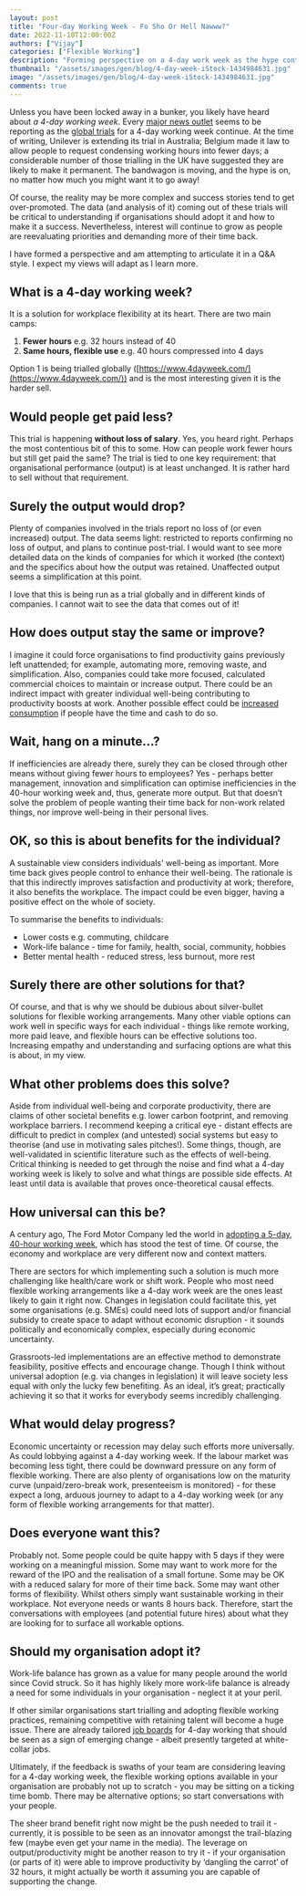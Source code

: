 ```yaml
---
layout: post
title: "Four-day Working Week - Fo Sho Or Hell Nawww?"
date: 2022-11-10T12:00:00Z
authors: ["Vijay"]
categories: ["Flexible Working"]
description: "Forming perspective on a 4-day work week as the hype continues to grow"
thumbnail: "/assets/images/gen/blog/4-day-week-iStock-1434984631.jpg"
image: "/assets/images/gen/blog/4-day-week-iStock-1434984631.jpg"
comments: true
---
```


Unless you have been locked away in a bunker, you likely have heard about *a 4-day working week*. Every [major news outlet](https://www.google.com/search?q=4+day+work+week&tbm=nws&source=univ&tbo=u&sa=X&ved=2ahUKEwjF-uawjKH7AhXLQkEAHXsDAc8Qt8YBegQIChAG&biw=1440&bih=764&dpr=2) seems to be reporting as the [global trials](https://www.4dayweek.com/ukpilot) for a 4-day working week continue. At the time of writing, Unilever is extending its trial in Australia; Belgium made it law to allow people to request condensing working hours into fewer days; a considerable number of those trialling in the UK have suggested they are likely to make it permanent. The bandwagon is moving, and the hype is on, no matter how much you might want it to go away!

Of course, the reality may be more complex and success stories tend to get over-promoted. The data (and analysis of it) coming out of these trials will be critical to understanding if organisations should adopt it and how to make it a success. Nevertheless, interest will continue to grow as people are reevaluating priorities and demanding more of their time back.

I have formed a perspective and am attempting to articulate it in a Q&A style. I expect my views will adapt as I learn more.

## What is a 4-day working week?

It is a solution for workplace flexibility at its heart. There are two main camps:

1. **Fewer** **hours** e.g. 32 hours instead of 40
2. **Same hours, flexible use** e.g. 40 hours compressed into 4 days

Option 1 is being trialled globally ([https://www.4dayweek.com/](https://www.4dayweek.com/)) and is the most interesting given it is the harder sell.

## Would people get paid less?

This trial is happening **without loss of salary**. Yes, you heard right. Perhaps the most contentious bit of this to some. How can people work fewer hours but still get paid the same? The trial is tied to one key requirement: that organisational performance (output) is at least unchanged. It is rather hard to sell without that requirement.

## Surely the output would drop?

Plenty of companies involved in the trials report no loss of (or even increased) output. The data seems light: restricted to reports confirming no loss of output, and plans to continue post-trial. I would want to see more detailed data on the kinds of companies for which it worked (the context) and the specifics about how the output was retained. Unaffected output seems a simplification at this point. 

I love that this is being run as a trial globally and in different kinds of companies. I cannot wait to see the data that comes out of it!

## How does output stay the same or improve?

I imagine it could force organisations to find productivity gains previously left unattended; for example, automating more, removing waste, and simplification. Also, companies could take more focused, calculated commercial choices to maintain or increase output. There could be an indirect impact with greater individual well-being contributing to productivity boosts at work. Another possible effect could be [increased consumption](https://www.youtube.com/watch?v=hD784CHYhGM) if people have the time and cash to do so.

## Wait, hang on a minute…?

If inefficiencies are already there, surely they can be closed through other means without giving fewer hours to employees? Yes - perhaps better management, innovation and simplification can optimise inefficiencies in the 40-hour working week and, thus, generate more output. But that doesn’t solve the problem of people wanting their time back for non-work related things, nor improve well-being in their personal lives.

## OK, so this is about benefits for the individual?

A sustainable view considers individuals' well-being as important. More time back gives people control to enhance their well-being. The rationale is that this indirectly improves satisfaction and productivity at work; therefore, it also benefits the workplace. The impact could be even bigger, having a positive effect on the whole of society.

To summarise the benefits to individuals:

- Lower costs e.g. commuting, childcare
- Work-life balance - time for family, health, social, community, hobbies
- Better mental health - reduced stress, less burnout, more rest

## Surely there are other solutions for that?

Of course, and that is why we should be dubious about silver-bullet solutions for flexible working arrangements. Many other viable options can work well in specific ways for each individual - things like remote working, more paid leave, and flexible hours can be effective solutions too. Increasing empathy and understanding and surfacing options are what this is about, in my view.

## What other problems does this solve?

Aside from individual well-being and corporate productivity, there are claims of other societal benefits e.g. lower carbon footprint, and removing workplace barriers. I recommend keeping a critical eye - distant effects are difficult to predict in complex (and untested) social systems but easy to theorise (and use in motivating sales pitches!). Some things, though, are well-validated in scientific literature such as the effects of well-being. Critical thinking is needed to get through the noise and find what a 4-day working week is likely to solve and what things are possible side effects. At least until data is available that proves once-theoretical causal effects.

## How universal can this be?

A century ago, The Ford Motor Company led the world in [adopting a 5-day, 40-hour working week](https://www.history.com/this-day-in-history/ford-factory-workers-get-40-hour-week), which has stood the test of time. Of course, the economy and workplace are very different now and context matters.

There are sectors for which implementing such a solution is much more challenging like health/care work or shift work. People who most need flexible working arrangements like a 4-day work week are the ones least likely to gain it right now. Changes in legislation could facilitate this, yet some organisations (e.g. SMEs) could need lots of support and/or financial subsidy to create space to adapt without economic disruption - it sounds politically and economically complex, especially during economic uncertainty.

Grassroots-led implementations are an effective method to demonstrate feasibility, positive effects and encourage change. Though I think without universal adoption (e.g. via changes in legislation) it will leave society less equal with only the lucky few benefiting. As an ideal, it’s great; practically achieving it so that it works for everybody seems incredibly challenging.

## What would delay progress?

Economic uncertainty or recession may delay such efforts more universally. As could lobbying against a 4-day working week. If the labour market was becoming less tight, there could be downward pressure on any form of flexible working. There are also plenty of organisations low on the maturity curve (unpaid/zero-break work, presenteeism is monitored) - for these expect a long, arduous journey to adapt to a 4-day working week (or any form of flexible working arrangements for that matter).

## Does everyone want this?

Probably not. Some people could be quite happy with 5 days if they were working on a meaningful mission. Some may want to work more for the reward of the IPO and the realisation of a small fortune. Some may be OK with a reduced salary for more of their time back. Some may want other forms of flexibility. Whilst others simply want sustainable working in their workplace. Not everyone needs or wants 8 hours back. Therefore, start the conversations with employees (and potential future hires) about what they are looking for to surface all workable options.

## Should my organisation adopt it?

Work-life balance has grown as a value for many people around the world since Covid struck. So it has highly likely more work-life balance is already a need for some individuals in your organisation - neglect it at your peril.

If other similar organisations start trialling and adopting flexible working practices, remaining competitive with retaining talent will become a huge issue. There are already tailored [job boards](https://4dayweek.io/) for 4-day working that should be seen as a sign of emerging change - albeit presently targeted at white-collar jobs.

Ultimately, if the feedback is swaths of your team are considering leaving for a 4-day working week, the flexible working options available in your organisation are probably not up to scratch - you may be sitting on a ticking time bomb. There may be alternative options; so start conversations with your people.

The sheer brand benefit right now might be the push needed to trail it - currently, it is possible to be seen as an innovator amongst the trail-blazing few (maybe even get your name in the media). The leverage on output/productivity might be another reason to try it - if your organisation (or parts of it) were able to improve productivity by ‘dangling the carrot’ of 32 hours, it might actually be worth it assuming you are capable of supporting the change.
